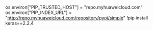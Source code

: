 
os.environ["PIP_TRUSTED_HOST"] = "repo.myhuaweicloud.com"
os.environ["PIP_INDEX_URL"] = "http://repo.myhuaweicloud.com/repository/pypi/simple"
!pip install keras==2.2.4
